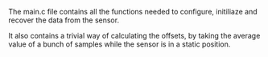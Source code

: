 
The main.c file contains all the functions needed to configure, initiliaze and recover the data from the sensor.

It also contains a trivial way of calculating the offsets, by taking the average value of a bunch of samples while the sensor is in a static position.
